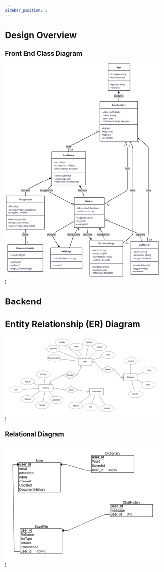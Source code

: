 ```yaml
---
sidebar_position: 1
---
```


# Design Overview

## Front End Class Diagram
![ClassDiagram](ClassDiagram.png))

# Backend
# Entity Relationship (ER) Diagram
![ER_Diagram](ER.png))

## Relational Diagram
![Relational](Relational.png)) 